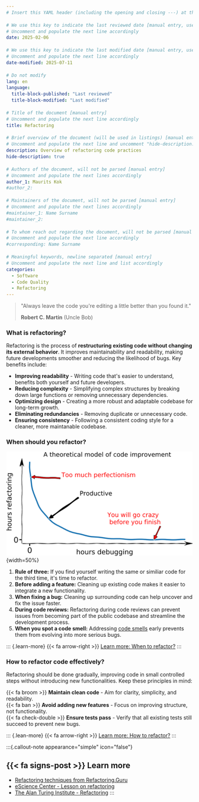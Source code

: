 ```yaml
---
# Insert this YAML header (including the opening and closing ---) at the beginning of the document and fill it out accordingly

# We use this key to indicate the last reviewed date [manual entry, use YYYY-MM-DD]
# Uncomment and populate the next line accordingly
date: 2025-02-06

# We use this key to indicate the last modified date [manual entry, use YYYY-MM-DD]
# Uncomment and populate the next line accordingly
date-modified: 2025-07-11

# Do not modify
lang: en
language: 
  title-block-published: "Last reviewed"
  title-block-modified: "Last modified"

# Title of the document [manual entry]
# Uncomment and populate the next line accordingly
title: Refactoring

# Brief overview of the document (will be used in listings) [manual entry]
# Uncomment and populate the next line and uncomment "hide-description: true".
description: Overview of refactoring code practices
hide-description: true

# Authors of the document, will not be parsed [manual entry]
# Uncomment and populate the next lines accordingly
author_1: Maurits Kok
#author_2:

# Maintainers of the document, will not be parsed [manual entry]
# Uncomment and populate the next lines accordingly
#maintainer_1: Name Surname
#maintainer_2:

# To whom reach out regarding the document, will not be parsed [manual entry]
# Uncomment and populate the next line accordingly
#corresponding: Name Surname

# Meaningful keywords, newline separated [manual entry]
# Uncomment and populate the next line and list accordingly
categories: 
  - Software
  - Code Quality
  - Refactoring
---
```



>"Always leave the code you're editing a little better than you found it."
>
> **Robert C. Martin** (Uncle Bob)

### What is refactoring?

Refactoring is the process of **restructuring existing code without changing its external behavior**. It improves maintainability and readability, making future developments smoother and reducing the likelihood of bugs. Key benefits include:

- **Improving readability** - Writing code that's easier to understand, benefits both yourself and future developers.
- **Reducing complexity** - Simplifying complex structures by breaking down large functions or removing unnecessary dependencies.
- **Optimizing design** - Creating a more robust and adaptable codebase for long-term growth. 
- **Eliminating redundancies** - Removing duplicate or unnecessary code.
- **Ensuring consistency** - Following a consistent coding style for a cleaner, more maintanable codebase.

### When should you refactor?
![CC-BY-4.0 © 2021 Balaban et al.](/docs/img/refactoring.PNG){width=50%}

1. **Rule of three:** If you find yourself writing the same or similiar code for the third time, it's time to refactor.
2. **Before adding a feature:** Cleaning up existing code makes it easier to integrate a new functionality.
3. **When fixing a bug:** Cleaning up surrounding code can help uncover and fix the issue faster.
4. **During code reviews:** Refactoring during code reviews can prevent issues from becoming part of the public codebase and streamline the development process.
5. **When you spot a code smell:** Addressing [code smells](./code_smells.md) early prevents them from evolving into more serious bugs.

::: {.learn-more}
{{< fa arrow-right >}} [Learn more: When to refactor?](https://refactoring.guru/refactoring/when)
:::

### How to refactor code effectively?

Refactoring should be done gradually, improving code in small controlled 
steps without introducing new functionalities. Keep these principles in mind:

{{< fa broom >}} **Maintain clean code** - Aim for clarity, simplicity, and readability.  
{{< fa ban >}} **Avoid adding new features** - Focus on improving structure, not functionality.  
{{< fa check-double >}} **Ensure tests pass** - Verify that all existing tests still succeed to prevent new bugs.

::: {.lean-more}
{{< fa arrow-right >}} [Learn more: How to refactor?](https://refactoring.guru/refactoring/how-to)
:::

:::{.callout-note appearance="simple" icon="false"}
## {{< fa signs-post >}} Learn more
- [Refactoring techniques from Refactoring.Guru](https://refactoring.guru/refactoring/techniques)
- [eScience Center - Lesson on refactoring](https://carpentries-incubator.github.io/python-intermediate-development/34-code-refactoring.html)
- [The Alan Turing Institute - Refactoring](https://alan-turing-institute.github.io/rse-course/html/module07_construction_and_design/07_04_refactoring.html)
:::